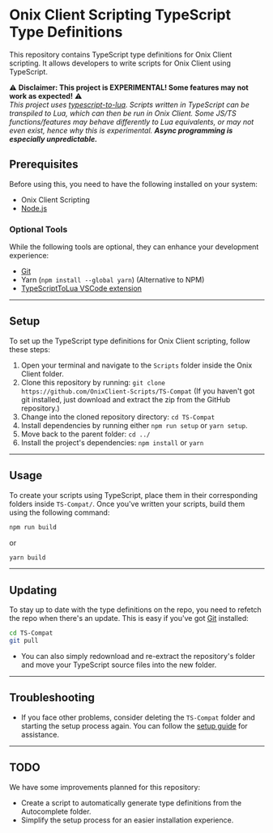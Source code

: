 # Onix Client Scripting TypeScript Type Definitions

This repository contains TypeScript type definitions for Onix Client scripting. It allows developers to write scripts for Onix Client using TypeScript.<br>

⚠️ **Disclaimer: This project is EXPERIMENTAL! Some features may not work as expected!** ⚠️<br>
*This project uses [typescript-to-lua](https://typescripttolua.github.io/docs/). Scripts written in TypeScript can be transpiled to Lua, which can then be run in Onix Client. Some JS/TS functions/features may behave differently to Lua equivalents, or may not even exist, hence why this is experimental. **Async programming is especially unpredictable.***

## Prerequisites
Before using this, you need to have the following installed on your system:

- Onix Client Scripting
- [Node.js](https://nodejs.org/en/download/current)

### Optional Tools
While the following tools are optional, they can enhance your development experience:

- [Git](https://git-scm.com/downloads)
- Yarn (`npm install --global yarn`) (Alternative to NPM)
- [TypeScriptToLua VSCode extension](https://marketplace.visualstudio.com/items?itemName=typescript-to-lua.vscode-typescript-to-lua)

---
## Setup
To set up the TypeScript type definitions for Onix Client scripting, follow these steps:

1. Open your terminal and navigate to the `Scripts` folder inside the Onix Client folder.
2. Clone this repository by running: `git clone https://github.com/OnixClient-Scripts/TS-Compat` (If you haven't got git installed, just download and extract the zip from the GitHub repository.)
3. Change into the cloned repository directory: `cd TS-Compat`
4. Install dependencies by running either `npm run setup` or `yarn setup`.
5. Move back to the parent folder: `cd ../`
6. Install the project's dependencies: `npm install` or `yarn`
---
## Usage
To create your scripts using TypeScript, place them in their corresponding folders inside `TS-Compat/`. Once you've written your scripts, build them using the following command:
```bash
npm run build
```
or
```bash
yarn build
```
---
## Updating
To stay up to date with the type definitions on the repo, you need to refetch the repo when there's an update. This is easy if you've got [Git](https://git-scm.com/downloads) installed:
```bash
cd TS-Compat
git pull
```
- You can also simply redownload and re-extract the repository's folder and move your TypeScript source files into the new folder.
---
## Troubleshooting
- If you face other problems, consider deleting the `TS-Compat` folder and starting the setup process again. You can follow the [setup guide](https://github.com/OnixClient-Scripts/TS-Compat/blob/main/README.md#setup) for assistance.
---
## TODO
We have some improvements planned for this repository:

- Create a script to automatically generate type definitions from the Autocomplete folder.
- Simplify the setup process for an easier installation experience.
